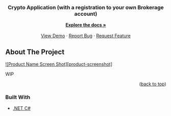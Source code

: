 
<!-- PROJECT LOGO -->
<br />
<div align="center">

  <h3 align="center">Crypto Application (with a registration to your own Brokerage account)</h3>

  <p align="center">
    <a href="https://github.com/othneildrew/Best-README-Template"><strong>Explore the docs »</strong></a>
    <br />
    <br />
    <a href="https://github.com/othneildrew/Best-README-Template">View Demo</a>
    ·
    <a href="https://github.com/othneildrew/Best-README-Template/issues">Report Bug</a>
    ·
    <a href="https://github.com/othneildrew/Best-README-Template/issues">Request Feature</a>
  </p>
</div>



<!-- ABOUT THE PROJECT -->
## About The Project
[![Product Name Screen Shot][product-screenshot]](https://example.com)

WIP

<p align="right">(<a href="#top">back to top</a>)</p>



### Built With
* [.NET C#](https://docs.microsoft.com/en-us/dotnet/)

